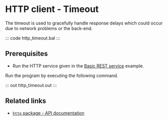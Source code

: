 # HTTP client - Timeout

The timeout is used to gracefully handle response delays which could occur due to network problems or the back-end.

::: code http_timeout.bal :::

## Prerequisites
- Run the HTTP service given in the [Basic REST service](/learn/by-example/http-basic-rest-service/) example.

Run the program by executing the following command.

::: out http_timeout.out :::

## Related links
- [`http` package - API documentation](https://lib.ballerina.io/ballerina/http/latest/)
